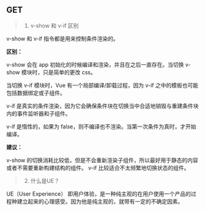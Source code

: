﻿## GET

> 1. v-show 和 v-if 区别

v-show 和 v-if 指令都是用来控制条件渲染的。

**区别：**

v-show 会在 app 初始化的时候编译和渲染，并且在之后一直存在。当切换 v-show 模块时，只是简单的更改 css。

当切换 v-if 模块时，Vue 有一个局部编译/卸载过程，因为 v-if 之中的模板也可能包括数据绑定或子组件。

v-if 是真实的条件渲染，因为它会确保条件块在切换当中合适地销毁与重建条件块内的事件监听器和子组件。

v-if 是惰性的，如果为 false，则不编译也不渲染。当第一次条件为真时，才开始编译。

**建议：**

v-show 的切换消耗比较低，但是不会重新渲染子组件，所以最好用于静态的内容或者不需要重新构建结构的组件。
v-if 比较适合不太频繁地切换状态的组件。

> 2. 什么是UE？

UE（User Experience） 即用户体验，是一种纯主观的在用户使用一个产品的过程种建立起来的心理感受。因为他是纯主观的，就带有一定的不确定因素。


